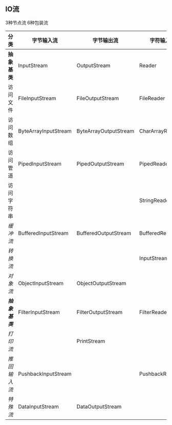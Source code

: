 ## IO流

3种节点流  6种包装流

| 分类           | 字节输入流           | 字节输出流            | 字符输入流        | 字符输出流         |
| -------------- | -------------------- | --------------------- | ----------------- | ------------------ |
| **抽象基类**   | InputStream          | OutputStream          | Reader            | Writer             |
| 访问文件       | FileInputStream      | FileOutputStream      | FileReader        | FileWriter         |
| 访问数组       | ByteArrayInputStream | ByteArrayOutputStream | CharArrayReader   | CharArrayWriter    |
| 访问管道       | PipedInputStream     | PipedOutputStream     | PipedReader       | PipedWriter        |
| 访问字符串     |                      |                       | StringReader      | StringWriter       |
| *缓冲流*       | BufferedInputStream  | BufferedOutputStream  | BufferedReader    | BufferedWriter     |
| *转换流*       |                      |                       | InputStreamReader | OutputStreamWriter |
| *对象流*       | ObjectInputStream    | ObjectOutputStream    |                   |                    |
| ***抽象基类*** | FilterInputStream    | FilterOutputStream    | FilterReader      | FilterWriter       |
| *打印流*       |                      | PrintStream           |                   | PrintWriter        |
| *推回输入流*   | PushbackInputStream  |                       | PushbackReader    |                    |
| *特殊流*       | DataInputStream      | DataOutputStream      |                   |                    |

